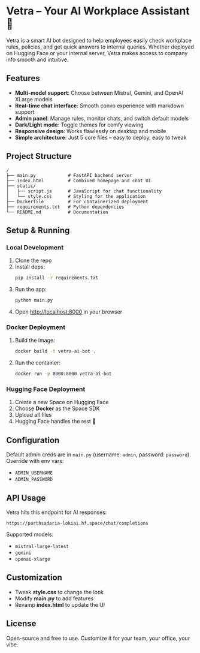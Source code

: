 # Vetra – Your AI Workplace Assistant 🤖

Vetra is a smart AI bot designed to help employees easily check workplace rules, policies, and get quick answers to internal queries. Whether deployed on Hugging Face or your internal server, Vetra makes access to company info smooth and intuitive.

## Features

- **Multi-model support**: Choose between Mistral, Gemini, and OpenAI XLarge models  
- **Real-time chat interface**: Smooth convo experience with markdown support  
- **Admin panel**: Manage rules, monitor chats, and switch default models  
- **Dark/Light mode**: Toggle themes for comfy viewing  
- **Responsive design**: Works flawlessly on desktop and mobile  
- **Simple architecture**: Just 5 core files – easy to deploy, easy to tweak  

## Project Structure

```
/
├── main.py            # FastAPI backend server
├── index.html         # Combined homepage and chat UI
├── static/
│   ├── script.js      # JavaScript for chat functionality
│   └── style.css      # Styling for the application
├── Dockerfile         # For containerized deployment
├── requirements.txt   # Python dependencies
└── README.md          # Documentation
```

## Setup & Running

### Local Development

1. Clone the repo  
2. Install deps:  
   ```bash
   pip install -r requirements.txt
   ```  
3. Run the app:  
   ```bash
   python main.py
   ```  
4. Open <http://localhost:8000> in your browser

### Docker Deployment

1. Build the image:  
   ```bash
   docker build -t vetra-ai-bot .
   ```  
2. Run the container:  
   ```bash
   docker run -p 8000:8000 vetra-ai-bot
   ```

### Hugging Face Deployment

1. Create a new Space on Hugging Face  
2. Choose **Docker** as the Space SDK  
3. Upload all files  
4. Hugging Face handles the rest 💅

## Configuration

Default admin creds are in `main.py` (username: `admin`, password: `password`).  
Override with env vars:  
- `ADMIN_USERNAME`  
- `ADMIN_PASSWORD`  

## API Usage

Vetra hits this endpoint for AI responses:  
```
https://parthsadaria-lokiai.hf.space/chat/completions
```  
Supported models:  
- `mistral-large-latest`  
- `gemini`  
- `openai-xlarge`  

## Customization

- Tweak **style.css** to change the look  
- Modify **main.py** to add features  
- Revamp **index.html** to update the UI  

## License

Open-source and free to use. Customize it for your team, your office, your vibe.  
